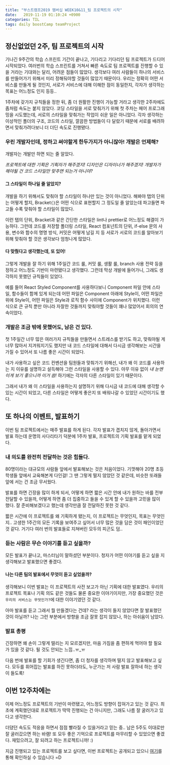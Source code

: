 ```yaml
---
title: "부스트캠프2019 멤버십 WEEK10&11_팀 프로젝트의 시작"
date:   2019-11-19 01:10:24 +0900
categories: TIL
tags: daily boostCamp teamProject
--- 
```


## 정신없었던 2주, 팀 프로젝트의 시작

기나긴 9주간의 학습 스프린트 기간이 끝나고, 기다리고 기다리던 팀 프로젝트가 드디어 시작되었다. 여러번의 학습 스프린트를 거쳐서 빠른 속도로 팀 프로젝트를 진행할 수 있을 거라는 기대와는 달리, 어려운 점들이 많았다. 생각보다 여러 사람들이 하나의 서비스를 만들어가기 위해서 미리 정해둬야할 것들이 많았기 때문이다. 우리는 정확히 어떤 서비스를 만들게 될 것인지, 서로가 서비스에 대해 이해한 점이 동일한지, 각자가 생각하는 목표는 어느정도 인지 등등..  
  
1주차에 갖가지 규칙들을 정한 뒤, 좀 더 원활한 진행이 가능할 거라고 생각한 2주차에도 좀처럼 속도는 붙지 않았다. 코딩 스타일을 서로 맞춰가기 위해 첫 주차는 페어 프로그래밍을 시도했는데, 서로의 스타일을 맞춰가는 작업이 쉬운 일은 아니었다. 각자 생각하는 이상적인 폴더의 구조, 코드의 스타일, 깔끔한 방법들이 다 달랐기 때문에 서로를 배려하면서 맞춰가려다보니 더 더딘 속도로 진행됐다.  
  
### 우린 개발자인데, 정하고 써야할게 한두가지가 아니잖아! 개발은 언제해?

개발자는 개발만 하면 되는 줄 알았다.  
  
_프로젝트에 대한 기획은 기획자가 해주겠지! 디자인은 디자이너가 해주겠지! 개발자가 해야될 건 코드 스타일만 맞추면 되는거 아니야?_  
  
#### 그 스타일이 하나일 줄 알았지?

개발을 하기 위해서도 맞춰야 할 스타일이 하나만 있는 것이 아니었다. 해봐야 탭의 단위는 어떻게 할지, Bracket`{}`은 어떤 식으로 표현할지 그 정도일 줄 알았는데 파고들면 파고들 수록 맞춰야 할 스타일이 많았다.  
  
이런 탭의 단위, Bracket과 같은 간단한 스타일은 lint나 prettier로 어느정도 해결이 가능하다. 그런데 코드를 저장할 폴더링 스타일, React 컴포넌트의 단위, if-else 문의 사용, 변수와 함수의 명명 방식, 커밋은 어떻게 남길 지 등 서로가 서로의 코드를 알아보기 위해 맞춰야 할 것은 생각보다 엄청나게 많았다.  
  
#### 다 맞췄다고 생각했는데, 또 있어!

그렇게 개발을 잘 하기 위해 1주일간 코드 룰, 커밋 룰, 생활 룰, branch 사용 전략 등을 정하고 어느정도 기반이 마련됐다고 생각했다. 그런데 막상 개발에 들어가니, 그래도 생각하지 못했던 규칙들이 있었다.  
  
예를 들어 React Styled Component를 사용하다보니 Component 파일 안에 스타일, 함수들이 함께 있게 되는데 어떤 파일은 Component 아래에 Style이, 어떤 파일은 위에 Style이, 어떤 파일은 Style과 로직 함수 사이에 Component가 위치했다. 이런 식으로 큰 규칙 뿐만 아니라 자잘한 것들까지 맞춰야할 것들이 꽤나 많았어서 회의의 연속이었다.  
  
### 개발은 조금 밖에 못했어도, 남은 건 있다.

첫 1주일간 너무 많은 여러가지 규칙들을 만들면서 스트레스를 받기도 하고, 맞춰야될 게 너무 많아서 지겨워지기도 했지만 내 코드 스타일에 대해서 다시금 생각해보는 시간을 가질 수 있어서 또 나름 좋은 시간이 되었다.  
  
내가 사용하고 싶은 코드 컨벤션을 팀원들과 맞춰가기 위해선, 내가 왜 이 코드를 사용하는 지 이유를 설명하고 설득해야 그런 스타일을 사용할 수 있다. 아무 이유 없이 *내 눈엔 이게 보기 좋으니까 이거 씀!* 하기에는 각자의 다른 스타일이 있기 때문이다.  

그래서 내가 왜 이 스타일을 사용하는지 설명하기 위해 다시금 내 코드에 대해 생각할 수 있는 시간이 되었고, 다른 스타일은 어떻게 좋은지 또 배워나갈 수 있었던 시간이기도 했다.  
  
## 또 하나의 이벤트, 발표하기

이번 팀 프로젝트에서는 매주 발표를 하게 된다. 각자 발표가 겹치지 않게, 돌아가면서 발표 하는데 운명의 사다리타기 덕분에 1주차 발표, 프로젝트의 기획 발표를 맡게 되었다.  
  
### 내 의도를 완전히 전달하는 것은 힘들다.

80명이라는 대규모의 사람들 앞에서 발표해보는 것은 처음이었다. 기껏해야 20명 초등학생들 앞에서 교육해본게 다인걸! 그 땐 그렇게 떨지 않았던 것 같은데, 비슷한 또래들 앞에 서는 건 조금 무서웠다.  
  
발표를 하면 긴장을 많이 하게 되서, 어떻게 하면 짧은 시간 안에 내가 원하는 바를 전부 전달할 수 있을까, 어떻게 하면 좀 더 집중하고 들을 수 있게 할 수 있을까 고민을 많이 했다. 잘 준비해보겠다고 했는데 생각만큼 잘 전달하진 못한 것 같다.  
  
짧은 시간에 이 프로젝트를 왜 기획하게 됐는지, 이 프로젝트는 무엇인지, 목표는 무엇인지.. 고생한 1주간의 모든 기록을 보여주고 싶어서 너무 많은 것을 담은 것이 패인이었던 것 같다. 거기다 여러 번의 발표들로 지쳐버린 모두의 피곤도 덤..  
  
### 듣는 사람은 무슨 이야기를 듣고 싶을까?  

모든 발표가 끝나고, 마스터님이 말하셨던 부분이다. 청자가 어떤 이야기를 듣고 싶을 지 생각해보고 발표했으면 좋겠다.  
  
#### 나는 다른 팀의 발표에서 무엇이 듣고 싶었을까? 

생각해보니 이번 발표는 이 프로젝트의 사전 보고가 아닌 기획에 대한 발표였다. 우리의 프로젝트 목표나 기획 의도 같은 것들도 물론 중요한 이야기이지만, 가장 중요했던 것은 `우리의 서비스는 무엇인가?`에 대한 이야기였던 것 같다.  
  
아마 발표를 듣고 그래서 뭘 만들겠다는 건데? 라는 생각이 들지 않았다면 잘 발표했던 것이 아닐까? 나는 그런 부분에서 방향을 조금 잘못 잡지 않았나, 하는 아쉬움이 남았다.  
  
### 발표 총평

긴장하면 왜 손이 그렇게 떨리는 지 모르겠지만, 마음 가짐을 좀 편하게 먹어야 할 필요가 있을 것 같다. 될 것도 안되는 느낌..ㅠ_ㅠ  
  
다음 번에 발표를 할 기회가 생긴다면, 좀 더 청자를 생각하며 떨지 않고 발표해보고 싶다. 모두를 휘어잡는 발표를 하진 못하더라도, 누군가는 저 사람 발표 잘하네 하는 생각이 들도록!  

## 이번 12주차에는

이제 어느정도 프로젝트의 기반이 마련됐고, 어느정도 방향이 잡혀가고 있는 것 같다. 최초에 계획했던대로 프로젝트가 딱딱 진행되는 건 아니지만, 그래도 나름 잘 굴러가고 있다고 생각한다.  
  
더뎠던 속도도 적응을 하면서 점점 빨라질 수 있을거라고 믿는 중.. 남은 5주도 이대로만 잘 굴러갔으면 하는 바램! 또 모두 좋은 기억으로 프로젝트를 마무리할 수 있었으면 좋겠다. 재밌으려고, 잘 되려고 하는 프로젝트니까! :)  
  
지금 진행되고 있는 프로젝트를 보고 싶다면, 이번 프로젝트는 공개되고 있으니 [여기](https://github.com/connect-foundation/2019-07)를 통해 확인하실 수 있습니다 =D  
